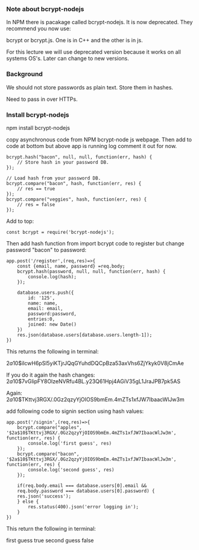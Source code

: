 ### Note about bcrypt-nodejs ###
In NPM there is pacakage called bcrypt-nodejs. It is now deprecated. They recommend you now use: 

bcrypt or bcrypt.js. One is in C++ and the other is in js. 

For this lecture we will use deprecated version because it works on all systems OS's. Later can change to new versions.

### Background ###
We should not store passwords as plain text. Store them in hashes. 

Need to pass in over HTTPs. 

### Install bcrypt-nodejs ###

npm install bcrypt-nodejs

copy asynchronous code from NPM bcrypt-node js webpage. Then add to code at bottom but above app is running log comment it out for now. 
```
bcrypt.hash("bacon", null, null, function(err, hash) {
    // Store hash in your password DB.
});

// Load hash from your password DB.
bcrypt.compare("bacon", hash, function(err, res) {
    // res == true
});
bcrypt.compare("veggies", hash, function(err, res) {
    // res = false
});
```
Add to top: 
```
const bcrypt = require('bcrypt-nodejs');
```
Then add hash function from import bcrypt code to register but change password "bacon" to password: 

```
app.post('/register',(req,res)=>{
	const {email, name, password} =req.body;
	bcrypt.hash(password, null, null, function(err, hash) {
    	console.log(hash);
	});

	database.users.push({
		id: '125', 
		name: name, 
		email: email, 
		password:password, 
		entries:0, 
		joined: new Date()
	})
	res.json(database.users[database.users.length-1]);
})
```
This returns the following in terminal: 

$2a$10$iIcwH6pSl5yiKTjrJQqGYuhdDQCpBza53axVhs6ZjYkyk0V8jCmAe

If you do it again the hash changes: 
$2a$10$7vGlipFY8OlzeNVRfu4BL.y23Q61Hpj4AGiV35gL1JraJPB7pk5AS

Again: 
$2a$10$TKttvj3RGX/.0Gz2qzyYjOIOS9bmEm.4mZTs1xfJW7IbaacWlJw3m

add following code to signin section using hash values:
```
app.post('/signin',(req,res)=>{
	bcrypt.compare("apples", '$2a$10$TKttvj3RGX/.0Gz2qzyYjOIOS9bmEm.4mZTs1xfJW7IbaacWlJw3m', function(err, res) {
    	console.log('first guess', res)
	});
	bcrypt.compare("bacon", '$2a$10$TKttvj3RGX/.0Gz2qzyYjOIOS9bmEm.4mZTs1xfJW7IbaacWlJw3m', function(err, res) {
    	console.log('second guess', res)
	});

	if(req.body.email === database.users[0].email &&
	req.body.password === database.users[0].password) {
	res.json('success');
	} else {
		res.status(400).json('error logging in');
	}
})

```
This return the following in terminal: 

first guess true
second guess false
